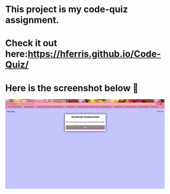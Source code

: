 # This project is my code-quiz assignment.
# Check it out here:https://hferris.github.io/Code-Quiz/
# Here is the screenshot below :star_struck:
![Alt text](/./Assets/imgs/snap-shot.png?raw=true "Screenshot")